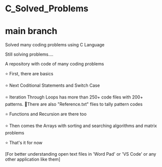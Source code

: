 # C_Solved_Problems
# main branch

Solved many coding problems using C Language

Still solving problems....

A repository with code of many coding problems

⭐ First, there are basics

⭐ Next Coditional Statements and Switch Case

⭐ Iteration Through Loops has more than 250+ code files with 200+ patterns.
   🌟There are also "Reference.txt" flies to tally pattern codes

⭐ Functions and Recursion are there too

⭐ Then comes the Arrays with sorting and searching algorithms and matrix problems

⭐ That's it for now


[For better understanding open text files in 'Word Pad' or 'VS Code' or any other application like them]
